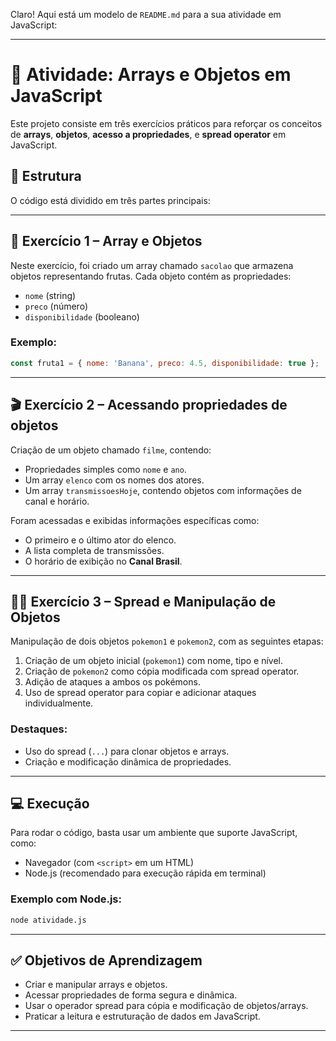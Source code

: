 Claro! Aqui está um modelo de `README.md` para a sua atividade em JavaScript:

---

# 🧠 Atividade: Arrays e Objetos em JavaScript

Este projeto consiste em três exercícios práticos para reforçar os conceitos de **arrays**, **objetos**, **acesso a propriedades**, e **spread operator** em JavaScript.

## 📁 Estrutura

O código está dividido em três partes principais:

---

## 🥝 Exercício 1 – Array e Objetos

Neste exercício, foi criado um array chamado `sacolao` que armazena objetos representando frutas. Cada objeto contém as propriedades:

* `nome` (string)
* `preco` (número)
* `disponibilidade` (booleano)

### Exemplo:

```javascript
const fruta1 = { nome: 'Banana', preco: 4.5, disponibilidade: true };
```

---

## 🎬 Exercício 2 – Acessando propriedades de objetos

Criação de um objeto chamado `filme`, contendo:

* Propriedades simples como `nome` e `ano`.
* Um array `elenco` com os nomes dos atores.
* Um array `transmissoesHoje`, contendo objetos com informações de canal e horário.

Foram acessadas e exibidas informações específicas como:

* O primeiro e o último ator do elenco.
* A lista completa de transmissões.
* O horário de exibição no **Canal Brasil**.

---

## 🐱‍🏍 Exercício 3 – Spread e Manipulação de Objetos

Manipulação de dois objetos `pokemon1` e `pokemon2`, com as seguintes etapas:

1. Criação de um objeto inicial (`pokemon1`) com nome, tipo e nível.
2. Criação de `pokemon2` como cópia modificada com spread operator.
3. Adição de ataques a ambos os pokémons.
4. Uso de spread operator para copiar e adicionar ataques individualmente.

### Destaques:

* Uso do spread (`...`) para clonar objetos e arrays.
* Criação e modificação dinâmica de propriedades.

---

## 💻 Execução

Para rodar o código, basta usar um ambiente que suporte JavaScript, como:

* Navegador (com `<script>` em um HTML)
* Node.js (recomendado para execução rápida em terminal)

### Exemplo com Node.js:

```bash
node atividade.js
```

---

## ✅ Objetivos de Aprendizagem

* Criar e manipular arrays e objetos.
* Acessar propriedades de forma segura e dinâmica.
* Usar o operador spread para cópia e modificação de objetos/arrays.
* Praticar a leitura e estruturação de dados em JavaScript.

---

